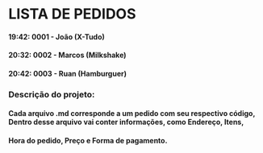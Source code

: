 # **LISTA DE PEDIDOS**

#### 19:42: 0001 - João (X-Tudo)
#### 20:32: 0002 - Marcos (Milkshake)
#### 20:42: 0003 - Ruan (Hamburguer)

### **Descrição do projeto:**
#### Cada arquivo .md corresponde a um pedido com seu respectivo código, Dentro desse arquivo vai conter informações, como Endereço, Itens, 
#### Hora do pedido, Preço e Forma de pagamento.


